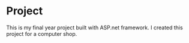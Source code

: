 # Project
This is my final year project built with ASP.net framework. I created this project for a computer shop.
